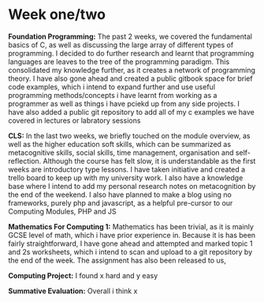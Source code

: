 # Week one/two

**Foundation Programming:** The past 2 weeks, we covered the fundamental basics of C, as well as discussing the large array of different types of programming. I decided to do further research and learnt that programming languages are leaves to the tree of the programming paradigm. This consolidated my knowledge further, as it creates a network of programming theory. I have also gone ahead and created a public gitbook space for brief code examples, which i intend to expand further and use useful programming methods/concepts i have learnt from working as a programmer as well as things i have pciekd up from any side projects. I have also added a public git repository to add all of my c examples we have covered in lectures or labratory sessions

**CLS:** In the last two weeks, we briefly touched on the module overview, as well as the higher education soft skills, which can be summarized as metacognitive skills, social skills, time management, organisation and self-reflection. Although the course has felt slow, it is understandable as the first weeks are introductory type lessons. I have taken initiative and created a trello board to keep up with my university work. I also have a knowledge base where I intend to add my personal research notes on metacognition by the end of the weekend. I also have planned to make a blog using no frameworks, purely php and javascript, as a helpful pre-cursor to our Computing Modules, PHP and JS

**Mathematics For Computing 1:** Mathematics has been trivial, as it is mainly GCSE level of math, which i have prior experience in. Because it is has been fairly straightforward, I have gone ahead and attempted and marked topic 1 and 2s worksheets, which i intend to scan and upload to a git repository by the end of the week. The assignment has also been released to us, 

**Computing Project:** I found x hard and y easy

**Summative Evaluation:** Overall i think x

